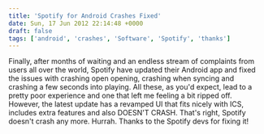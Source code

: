 ```yaml
---
title: 'Spotify for Android Crashes Fixed'
date: Sun, 17 Jun 2012 22:14:48 +0000
draft: false
tags: ['android', 'crashes', 'Software', 'Spotify', 'thanks']
---
```


Finally, after months of waiting and an endless stream of complaints from users all over the world, Spotify have updated their Android app and fixed the issues with crashing open opening, crashing when syncing and crashing a few seconds into playing. All these, as you'd expect, lead to a pretty poor experience and one that left me feeling a bit ripped off. However, the latest update has a revamped UI that fits nicely with ICS, includes extra features and also DOESN'T CRASH. That's right, Spotify doesn't crash any more. Hurrah. Thanks to the Spotify devs for fixing it!